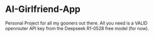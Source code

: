 # AI-Girlfriend-App

Personal Project for all my gooners out there. All you need is a VALID openrouter API key from the Deepseek R1-0528 free model (for now).
